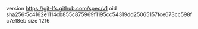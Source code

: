 version https://git-lfs.github.com/spec/v1
oid sha256:5c4162e1114cb855c875969f1195cc54319dd25065157fce673cc598fc7e18eb
size 1216
